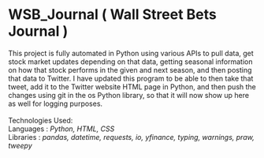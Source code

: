 # WSB_Journal ( Wall Street Bets Journal )

This project is fully automated in Python using various APIs to pull data, get stock market updates depending on that data, getting seasonal information on how that stock performs in the given and next season, and then posting that data to Twitter. I have updated this program to be able to then take that tweet, add it to the Twitter website HTML page in Python, and then push the changes using git in the os Python library, so that it will now show up here as well for logging purposes.
<br><br>
Technologies Used:
<br>
Languages : <i> Python, HTML, CSS </i>
<br>
Libraries : <i> pandas, datetime, requests, io, yfinance, typing, warnings, praw, tweepy </i>
<br>
